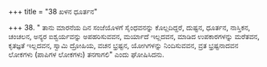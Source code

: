 +++
title = "38 ಖಳನ ಧೂರ್ತನ"

+++
38. " ತಾನು ಮಾರನೆಯ ದಿನ ಸಂಜೆಯೊಳಗೆ ಸೈಂಧವನನ್ನು ಕೊಲ್ಲದಿದ್ದರೆ, ದುಷ್ಟನ, ಧೂರ್ತನ, ನಾಸ್ತಿಕನ, ಚಂಚಲನ, ಅನ್ಯರ ಐಶ್ವರ್ಯವನ್ನು ಅಪಹರಿಸುವವನ, ಮರ್ಯಾದೆ ಇಲ್ಲದವನ, ಮಾಡಿದ ಉಪಕಾರಗಳನ್ನು ಮರೆತವನ, ಕೃತಜ್ಞತೆ ಇಲ್ಲದವನ, ಸ್ವಾಮಿ ದ್ರೋಹಿಯ, ವಚನ ಭ್ರಷ್ಟನ, ಯೋಗಿಗಳನ್ನು ನಿಂದಿಸುವವನ, ವ್ರತ ಭ್ರಷ್ಟನಾದವನ ಲೋಕಗಳು (ಪಾಪಿಗಳ ಲೋಕಗಳು) ತನಗಾಗಲಿ" ಎಂದು ಘೋಷಿಸಿದನು.